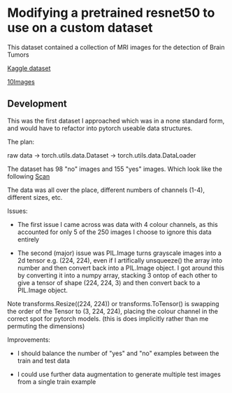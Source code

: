 
# Modifying a pretrained resnet50 to use on a custom dataset


This dataset contained a collection of MRI images for the detection of Brain Tumors

[Kaggle dataset](https://www.kaggle.com/datasets/navoneel/brain-mri-images-for-brain-tumor-detection?datasetId=165566)


[10Images](/Images/10MRIs.png)

## Development


This was the first dataset I approached which was in a none standard form, and would have to refactor into pytorch useable data structures.

The plan:

raw data -> torch.utils.data.Dataset -> torch.utils.data.DataLoader

The dataset has 98 "no" images and 155 "yes" images.
Which look like the following
[Scan](/Images/MRI1.png)

The data was all over the place, different numbers of channels (1-4), different sizes, etc.

Issues:

- The first issue I came across was data with 4 colour channels, as this accounted for only 5 of the 250 images I choose to ignore this data entirely

- The second (major) issue was PIL.Image turns grayscale images into a 2d tensor e.g. (224, 224), even if I artifically unsqueeze() the array into number and then convert back into a PIL.Image object. I got around this by converting it into a numpy array, stacking 3 ontop of each other to give a tensor of shape (224, 224, 3) and then convert back to a PIL.Image object.

Note transforms.Resize((224, 224)) or transforms.ToTensor() is swapping the order of the Tensor to (3, 224, 224), placing the colour channel in the correct spot for pytorch models. (this is does implicitly rather than me permuting the dimensions)


Improvements: 
- I should balance the number of "yes" and "no" examples between the train and test data

- I could use further data augmentation to generate multiple test images from a single train example